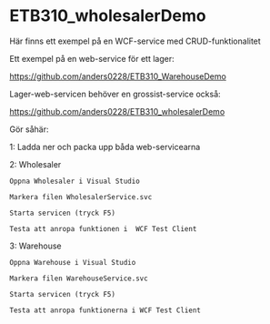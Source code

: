 # ETB310_wholesalerDemo

Här finns ett exempel på en WCF-service med CRUD-funktionalitet  

 

Ett exempel på en web-service för ett lager: 

https://github.com/anders0228/ETB310_WarehouseDemo 

 

Lager-web-servicen behöver en grossist-service också: 

https://github.com/anders0228/ETB310_wholesalerDemo 

 

Gör såhär: 

1: Ladda ner och packa upp båda web-servicearna 

 

2: Wholesaler 

    Öppna Wholesaler i Visual Studio 

    Markera filen WholesalerService.svc 

    Starta servicen (tryck F5) 

    Testa att anropa funktionen i  WCF Test Client 

 

3: Warehouse 

    Öppna Warehouse i Visual Studio 

    Markera filen WarehouseService.svc 

    Starta servicen (tryck F5) 

    Testa att anropa funktionerna i WCF Test Client 

 

